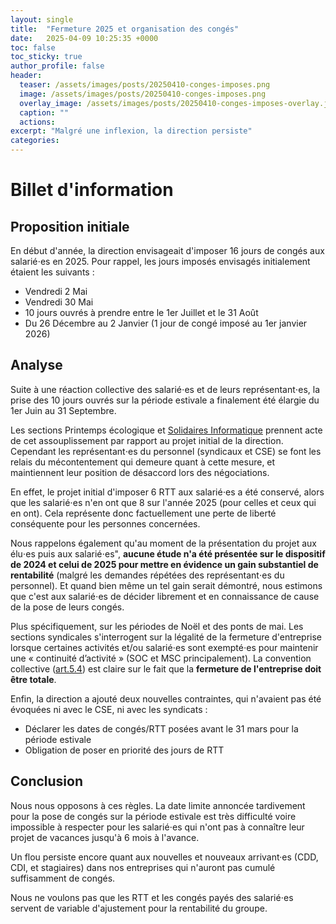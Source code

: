 ```yaml
---
layout: single
title:  "Fermeture 2025 et organisation des congés"
date:   2025-04-09 10:25:35 +0000
toc: false
toc_sticky: true
author_profile: false
header:
  teaser: /assets/images/posts/20250410-conges-imposes.png
  image: /assets/images/posts/20250410-conges-imposes.png
  overlay_image: /assets/images/posts/20250410-conges-imposes-overlay.jpg
  caption: ""
  actions:
excerpt: "Malgré une inflexion, la direction persiste"
categories: 
---
```


# **Billet d'information**
## Proposition initiale
En début d'année, la direction envisageait d'imposer 16 jours de congés aux salarié⋅es en 2025. Pour rappel, les jours imposés envisagés initialement étaient les suivants :

- Vendredi 2 Mai
- Vendredi 30 Mai
- 10 jours ouvrés à prendre entre le 1er Juillet et le 31 Août
- Du 26 Décembre au 2 Janvier (1 jour de congé imposé au 1er janvier 2026)

## Analyse
Suite à une réaction collective des salarié⋅es et de leurs représentant⋅es, la prise des 10 jours ouvrés sur la période estivale a finalement été élargie du 1er Juin au 31 Septembre.

Les sections Printemps écologique et [Solidaires Informatique](https://almond.solidairesinformatique.org/) prennent acte de cet assouplissement par rapport au projet initial de la direction. Cependant les représentant⋅es du personnel (syndicaux et CSE) se font les relais du mécontentement qui demeure quant à cette mesure, et maintiennent leur position de désaccord lors des négociations.

En effet, le projet initial d'imposer 6 RTT aux salarié⋅es a été conservé, alors que les salarié⋅es n'en ont que 8 sur l'année 2025 (pour celles et ceux qui en ont). Cela représente donc factuellement une perte de liberté conséquente pour les personnes concernées.

Nous rappelons également qu'au moment de la présentation du projet aux élu⋅es puis aux salarié⋅es", **aucune étude n'a été présentée sur le dispositif de 2024 et celui de 2025 pour mettre en évidence un gain substantiel de rentabilité** (malgré les demandes répétées des représentant⋅es du personnel). Et quand bien même un tel gain serait démontré, nous estimons que c'est aux salarié⋅es de décider librement et en connaissance de cause de la pose de leurs congés. 

Plus spécifiquement, sur les périodes de Noël et des ponts de mai. Les sections syndicales s'interrogent sur la légalité de la fermeture d'entreprise lorsque certaines activités et/ou salarié⋅es sont exempté⋅es pour maintenir une « continuité d’activité » (SOC et MSC principalement). La convention collective ([art.5.4](https://www.syntec.fr/convention-collective/conges/#article-5-4)) est claire sur le fait que la **fermeture de l'entreprise doit être totale**.

Enfin, la direction a ajouté deux nouvelles contraintes, qui n'avaient pas été évoquées ni avec le CSE, ni avec les syndicats :

- Déclarer les dates de congés/RTT posées avant le 31 mars pour la période estivale
- Obligation de poser en priorité des jours de RTT

## Conclusion
Nous nous opposons à ces règles. La date limite annoncée tardivement pour la pose de congés sur la période estivale est très difficulté voire impossible à respecter pour les salarié⋅es qui n'ont pas à connaître leur projet de vacances jusqu'à 6 mois à l'avance.

Un flou persiste encore quant aux nouvelles et nouveaux arrivant·es (CDD, CDI, et stagiaires) dans nos entreprises qui n'auront pas cumulé suffisamment de congés.

Nous ne voulons pas que les RTT et les congés payés des salarié⋅es servent de variable d'ajustement pour la rentabilité du groupe.